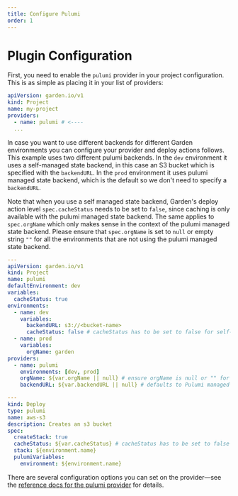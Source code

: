 ```yaml
---
title: Configure Pulumi
order: 1
---
```


# Plugin Configuration

First, you need to enable the `pulumi` provider in your project configuration. This is as simple as placing it in your list of providers:
```yaml
apiVersion: garden.io/v1
kind: Project
name: my-project
providers:
  - name: pulumi # <----
  ...
```

In case you want to use different backends for different Garden environments you can configure your provider and deploy actions follows. This example uses two different pulumi backends. In the `dev` environment it uses a self-managed state backend, in this case an S3 bucket which is specified with the `backendURL`. In the `prod` environment it uses pulumi managed state backend, which is the default so we don't need to specify a `backendURL`.

Note that when you use a self managed state backend, Garden's deploy action level `spec.cacheStatus` needs to be set to `false`, since caching is only available with the pulumi managed state backend. The same applies to `spec.orgName` which only makes sense in the context of the pulumi managed state backend. Please ensure that `spec.orgName` is set to `null` or empty string `""` for all the environments that are not using the pulumi managed state backend.

```yaml
---
apiVersion: garden.io/v1
kind: Project
name: pulumi
defaultEnvironment: dev
variables:
  cacheStatus: true
environments:
  - name: dev
    variables:
      backendURL: s3://<bucket-name>
      cacheStatus: false # cacheStatus has to be set to false for self-managed state backends
  - name: prod
    variables:
      orgName: garden
providers:
  - name: pulumi
    environments: [dev, prod]
    orgName: ${var.orgName || null} # ensure orgName is null or "" for self-managed state backends
    backendURL: ${var.backendURL || null} # defaults to Pulumi managed state backend if null or ""

---
kind: Deploy
type: pulumi
name: aws-s3
description: Creates an s3 bucket
spec:
  createStack: true
  cacheStatus: ${var.cacheStatus} # cacheStatus has to be set to false for self-managed state backends
  stack: ${environment.name}
  pulumiVariables:
    environment: ${environment.name}
```

There are several configuration options you can set on the provider—see the [reference docs for the pulumi provider](../../reference/providers/pulumi.md) for details.
